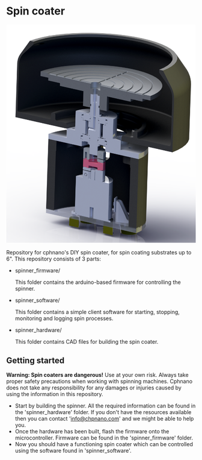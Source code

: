 Spin coater
====

![Spin coater 2](spinner_hardware/renders/SOLW_20180625_spinner_assembly_render_cropped.png)

Repository for cphnano's DIY spin coater, for spin coating substrates up to 6".
This repository consists of 3 parts: 
 - spinner_firmware/
   
   This folder contains the arduino-based firmware for controlling the spinner.
   
 - spinner_software/
  
   This folder contains a simple client software for starting, stopping, monitoring and logging spin processes.
 
 - spinner_hardware/
 
   This folder contains CAD files for building the spin coater. 

Getting started
-------
**Warning: Spin coaters are dangerous!**
Use at your own risk.
Always take proper safety precautions when working with spinning machines. Cphnano does not take any responsibility for any damages or injuries caused by using the information in this repository. 

 - Start by building the spinner. All the required information can be found in the 'spinner_hardware' folder. If you don't have the resources available  then you can contact 'info@chpnano.com' and we might be able to help you. 
 - Once the hardware has been built, flash the firmware onto the microcontroller. Firmware can be found in the 'spinner_firmware' folder. 
 - Now you should have a functioning spin coater which can be controlled using the software found in 'spinner_software'. 

